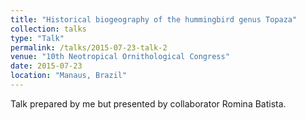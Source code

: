 ```yaml
---
title: "Historical biogeography of the hummingbird genus Topaza"
collection: talks
type: "Talk"
permalink: /talks/2015-07-23-talk-2
venue: "10th Neotropical Ornithological Congress"
date: 2015-07-23
location: "Manaus, Brazil"
---
```


Talk prepared by me but presented by collaborator Romina Batista.
